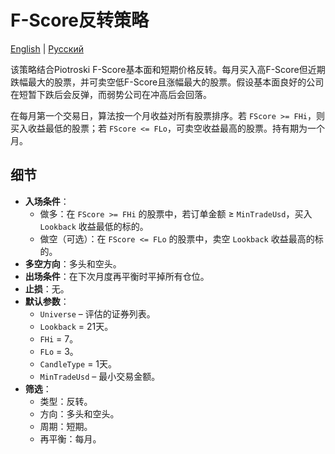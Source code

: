 # F-Score反转策略
[English](README.md) | [Русский](README_ru.md)

该策略结合Piotroski F-Score基本面和短期价格反转。每月买入高F-Score但近期跌幅最大的股票，并可卖空低F-Score且涨幅最大的股票。假设基本面良好的公司在短暂下跌后会反弹，而弱势公司在冲高后会回落。

在每月第一个交易日，算法按一个月收益对所有股票排序。若 `FScore >= FHi`，则买入收益最低的股票；若 `FScore <= FLo`，可卖空收益最高的股票。持有期为一个月。

## 细节

- **入场条件**：
  - 做多：在 `FScore >= FHi` 的股票中，若订单金额 ≥ `MinTradeUsd`，买入 `Lookback` 收益最低的标的。
  - 做空（可选）：在 `FScore <= FLo` 的股票中，卖空 `Lookback` 收益最高的标的。
- **多空方向**：多头和空头。
- **出场条件**：在下次月度再平衡时平掉所有仓位。
- **止损**：无。
- **默认参数**：
  - `Universe` – 评估的证券列表。
  - `Lookback` = 21天。
  - `FHi` = 7。
  - `FLo` = 3。
  - `CandleType` = 1天。
  - `MinTradeUsd` – 最小交易金额。
- **筛选**：
  - 类型：反转。
  - 方向：多头和空头。
  - 周期：短期。
  - 再平衡：每月。

